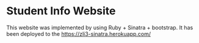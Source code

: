 # Student Info Website
This website was implemented by using Ruby + Sinatra + bootstrap.
It has been deployed to the https://zli3-sinatra.herokuapp.com/
